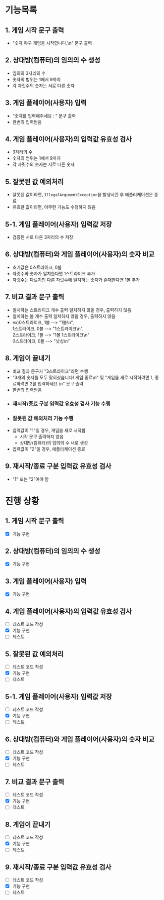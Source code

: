 # 기능목록

## 1. 게임 시작 문구 출력

- "숫자 야구 게임을 시작합니다.\n" 문구 출력

## 2. 상대방(컴퓨터)의 임의의 수 생성

- 임의의 3자리의 수
- 숫자의 범위는 1에서 9까지
- 각 자릿수의 숫자는 서로 다른 숫자

## 3. 게임 플레이어(사용자) 입력

- "숫자를 입력해주세요 : " 문구 출력
- 한번의 입력받음

## 4. 게임 플레이어(사용자)의 입력값 유효성 검사

- 3자리의 수
- 숫자의 범위는 1에서 9까지
- 각 자릿수의 숫자는 서로 다른 숫자

## 5. 잘못된 값 예외처리

- 잘못된 값이라면, `IllegalArgumentException`을 발생시킨 후 애플리케이션은 종료
- 유효한 값이라면, 아무런 기능도 수행하지 않음

## 5-1. 게임 플레이어(사용자) 입력값 저장

- 검증된 서로 다른 3자리의 수 저장

## 6. 상대방(컴퓨터)와 게임 플레이어(사용자)의 숫자 비교

- 초기값은 0스트라이크, 0볼
- 자릿수와 숫자가 일치한다면 1스트라이크 추가
- 자릿수는 다르지만 다른 자릿수에 일치하는 숫자가 존재한다면 1볼 추가

## 7. 비교 결과 문구 출력

- 일치하는 스트라이크 개수 출력 일치하지 않을 경우, 출력하지 않음
- 일치하는 볼 개수 출력 일치하지 않을 경우, 출력하지 않음
- ex)0스트라이크, 1볼 --> "1볼\n",  
  1스트라이크, 0볼 --> "1스트라이크\n",  
  2스트라이크, 1볼 --> "1볼 1스트라이크\n"   
  0스트라이크, 0볼 --> "낫싱\n"

## 8. 게임이 끝내기

- 비교 결과 문구가 "3스트라이크"라면 수행
- "3개의 숫자를 모두 맞히셨습니다! 게임 종료\n" 및 "게임을 새로 시작하려면 1, 종료하려면 2를 입력하세요.\n" 문구 출력
- 한번의 입력받음
- ### 재시작/종료 구분 입력값 유효성 검사 기능 수행
- ### 잘못된 값 예외처리 기능 수행
- 입력값이 "1"일 경우, 게임을 새로 시작함
    - 시작 문구 출력하지 않음
    - 상대방(컴퓨터)의 임의의 수 새로 생성
- 입력값이 "2"일 경우, 애플리케이션 종료

## 9. 재시작/종료 구분 입력값 유효성 검사

- "1" 또는 "2"여야 함

# 진행 상황

## 1. 게임 시작 문구 출력

- [x] 기능 구현

## 2. 상대방(컴퓨터)의 임의의 수 생성

- [x] 기능 구현

## 3. 게임 플레이어(사용자) 입력

- [x] 기능 구현

## 4. 게임 플레이어(사용자)의 입력값 유효성 검사

- [ ] 테스트 코드 작성
- [x] 기능 구현
- [ ] 테스트

## 5. 잘못된 값 예외처리

- [ ] 테스트 코드 작성
- [x] 기능 구현
- [ ] 테스트

## 5-1. 게임 플레이어(사용자) 입력값 저장

- [ ] 테스트 코드 작성
- [x] 기능 구현
- [ ] 테스트

## 6. 상대방(컴퓨터)와 게임 플레이어(사용자)의 숫자 비교

- [ ] 테스트 코드 작성
- [x] 기능 구현
- [ ] 테스트

## 7. 비교 결과 문구 출력

- [ ] 테스트 코드 작성
- [x] 기능 구현
- [ ] 테스트

## 8. 게임이 끝내기

- [ ] 테스트 코드 작성
- [x] 기능 구현
- [ ] 테스트

## 9. 재시작/종료 구분 입력값 유효성 검사

- [ ] 테스트 코드 작성
- [x] 기능 구현
- [ ] 테스트
